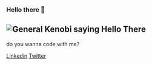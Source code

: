 ### Hello there 👋

![General Kenobi saying Hello There](https://raw.githubusercontent.com/murilo-arruda/murilo-arruda/master/images/hellothere.gif)
---
do you wanna code with me?

[Linkedin](https://www.linkedin.com/in/muriloarruda/) [Twitter](https://twitter.com/passok11)

